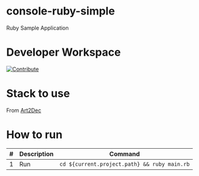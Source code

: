 # console-ruby-simple

Ruby Sample Application

# Developer Workspace
[![Contribute](http://www.appservgrid.com/images/devlogo.svg)](http://www.appservgrid.com/paw3)

# Stack to use
From [Art2Dec](http://www.appservgrid.com/paw3)

# How to run

| #       | Description           | Command  |
| :------------- |:-------------| :--------------: |
| 1      | Run | `cd ${current.project.path} && ruby main.rb` |
